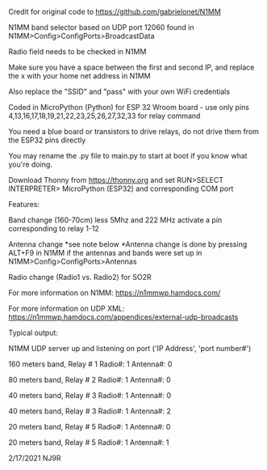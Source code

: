 Credit for original code to https://github.com/gabrielonet/N1MM

N1MM band selector based on UDP port 12060 found in N1MM>Config>ConfigPorts>BroadcastData

Radio field needs to be checked in N1MM 

Make sure you have a space between the first and second IP, and replace the x with your home net address in N1MM

Also replace the "SSID" and "pass" with your own WiFi credentials

Coded in MicroPython (Python) for ESP 32 Wroom board - use only pins 4,13,16,17,18,19,21,22,23,25,26,27,32,33 for relay command

You need a blue board or transistors to drive relays, do not drive them from the ESP32 pins directly

You may rename the .py file to main.py to start at boot if you know what you're doing.

Download Thonny from https://thonny.org and set RUN>SELECT INTERPRETER> MicroPython (ESP32) and corresponding COM port


Features: 

Band change (160-70cm) less 5Mhz and 222 MHz  activate a pin corresponding to relay 1-12

Antenna change  *see note below
*Antenna change is done by pressing ALT+F9 in N1MM if the antennas and bands were set up in N1MM>Config>ConfigPorts>Antennas

Radio change (Radio1 vs. Radio2) for SO2R


For more information on N1MM:  https://n1mmwp.hamdocs.com/

For more information on UDP XML: https://n1mmwp.hamdocs.com/appendices/external-udp-broadcasts

Typical output:

N1MM UDP server up and listening on port ('IP Address', 'port number#')

160 meters band, Relay # 1 Radio#: 1 Antenna#: 0

80 meters band, Relay # 2 Radio#: 1 Antenna#: 0

40 meters band, Relay # 3 Radio#: 1 Antenna#: 0

40 meters band, Relay # 3 Radio#: 1 Antenna#: 2

20 meters band, Relay # 5 Radio#: 1 Antenna#: 0

20 meters band, Relay # 5 Radio#: 1 Antenna#: 1

2/17/2021 NJ9R
